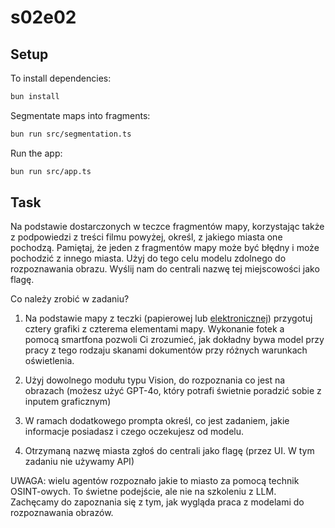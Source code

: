 # s02e02

## Setup

To install dependencies:

```bash
bun install
```

Segmentate maps into fragments:

```bash
bun run src/segmentation.ts
```

Run the app:

```bash
bun run src/app.ts
```

## Task

Na podstawie dostarczonych w teczce fragmentów mapy, korzystając także z podpowiedzi z treści filmu powyżej, określ, z jakiego miasta one pochodzą. Pamiętaj, że jeden z fragmentów mapy może być błędny i może pochodzić z innego miasta. Użyj do tego celu modelu zdolnego do rozpoznawania obrazu. Wyślij nam do centrali nazwę tej miejscowości jako flagę.

Co należy zrobić w zadaniu?

1. Na podstawie mapy z teczki (papierowej lub [elektronicznej](./resources/)) przygotuj cztery grafiki z czterema elementami mapy. Wykonanie fotek a pomocą smartfona pozwoli Ci zrozumieć, jak dokładny bywa model przy pracy z tego rodzaju skanami dokumentów przy różnych warunkach oświetlenia.

2. Użyj dowolnego modułu typu Vision, do rozpoznania co jest na obrazach (możesz użyć GPT-4o, który potrafi świetnie poradzić sobie z inputem graficznym)

3. W ramach dodatkowego prompta określ, co jest zadaniem, jakie informacje posiadasz i czego oczekujesz od modelu.

4. Otrzymaną nazwę miasta zgłoś do centrali jako flagę (przez UI. W tym zadaniu nie używamy API)

UWAGA: wielu agentów rozpoznało jakie to miasto za pomocą technik OSINT-owych. To świetne podejście, ale nie na szkoleniu z LLM. Zachęcamy do zapoznania się z tym, jak wygląda praca z modelami do rozpoznawania obrazów.
